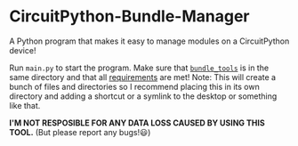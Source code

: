 # CircuitPython-Bundle-Manager
A Python program that makes it easy to manage modules on a CircuitPython device!

Run `main.py` to start the program. Make sure that [`bundle_tools`](https://github.com/UnsignedArduino/CircuitPython-Bundle-Manager/tree/main/bundle_tools) is in the same directory and that all [requirements](https://github.com/UnsignedArduino/CircuitPython-Bundle-Manager/blob/main/requirements.txt) are met!
Note: This will create a bunch of files and directories so I recommend placing this in its own directory and adding a shortcut or a symlink to the desktop or something like that.

**I'M NOT RESPOSIBLE FOR ANY DATA LOSS CAUSED BY USING THIS TOOL.** (But please report any bugs!😃)
